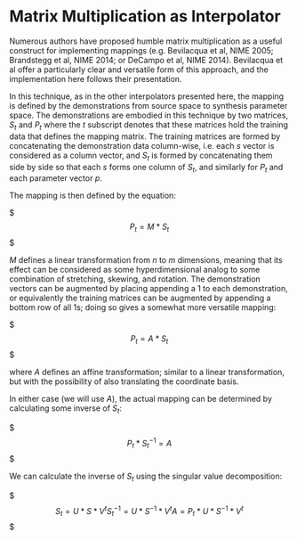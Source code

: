 # Matrix Multiplication as Interpolator

Numerous authors have proposed humble matrix multiplication as a useful
construct for implementing mappings (e.g. Bevilacqua et al, NIME 2005;
Brandstegg et al, NIME 2014; or DeCampo et al, NIME 2014).  Bevilacqua et al
offer a particularly clear and versatile form of this approach, and the
implementation here follows their presentation.

In this technique, as in the other interpolators presented here, the mapping is
defined by the demonstrations from source space to synthesis parameter space.
The demonstrations are embodied in this technique by two matrices, $S_t$ and
$P_t$ where the $t$ subscript denotes that these matrices hold the training
data that defines the mapping matrix.  The training matrices are formed by
concatenating the demonstration data column-wise, i.e. each $s$ vector is
considered as a column vector, and $S_t$ is formed by concatenating them side
by side so that each $s$ forms one column of $S_t$, and similarly for $P_t$ and
each parameter vector $p$.

The mapping is then defined by the equation:

$$$
P_t = M * S_t
$$$

$M$ defines a linear transformation from $n$ to $m$ dimensions, meaning that
its effect can be considered as some hyperdimensional analog to some
combination of stretching, skewing, and rotation.
The demonstration vectors can be augmented by placing appending a $1$ to each
demonstration, or equivalently the training matrices can be augmented by
appending a bottom row of all $1$s; doing so gives a somewhat more versatile
mapping:

$$$
P_t = A * S_t
$$$

where $A$ defines an affine transformation; similar to a linear transformation,
but with the possibility of also translating the coordinate basis.

In either case (we will use $A$), the actual mapping can be determined by
calculating some inverse of $S_t$:

$$$
P_t * S_t^{-1} = A
$$$

We can calculate the inverse of $S_t$ using the singular value decomposition:

$$$
S_t = U * S * V^{t}
S_t^{-1} = U * S^{-1} * V^{t}
A = P_t * U * S^{-1} * V^{t} 
$$$
